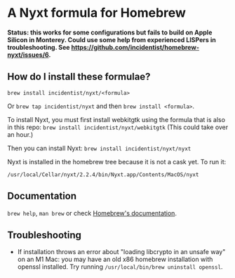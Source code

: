 # A Nyxt formula for Homebrew

**Status: this works for some configurations but fails to build on Apple Silicon in Monterey. Could use some help from experienced LISPers in troubleshooting. See https://github.com/incidentist/homebrew-nyxt/issues/6.**

## How do I install these formulae?

`brew install incidentist/nyxt/<formula>`

Or `brew tap incidentist/nyxt` and then `brew install <formula>`.

To install Nyxt, you must first install webkitgtk using the formula that is also in this repo:
`brew install incidentist/nyxt/webkitgtk`
(This could take over an hour.)

Then you can install Nyxt:
`brew install incidentist/nyxt/nyxt`

Nyxt is installed in the homebrew tree because it is not a cask yet. To run it:

`/usr/local/Cellar/nyxt/2.2.4/bin/Nyxt.app/Contents/MacOS/nyxt`

## Documentation

`brew help`, `man brew` or check [Homebrew's documentation](https://docs.brew.sh).

## Troubleshooting

* If installation throws an error about "loading libcrypto in an unsafe way" on an M1 Mac: you may have an old x86 homebrew installation with openssl installed. Try running `/usr/local/bin/brew uninstall openssl`.